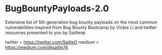 # BugBountyPayloads-2.0
 Extensive list of 5th generation bug bounty payloads on the most common vulnerabilities
 inspired from Bug Bounty Bootcamp by Vickie Li and twitter resources presented to you
 by Saitleop
 
 twitter = https://twitter.com/SaitleO
 medium = https://medium.com/@saitle74
 
 

